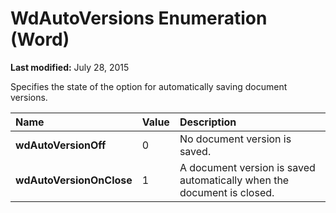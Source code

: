 
# WdAutoVersions Enumeration (Word)

 **Last modified:** July 28, 2015

Specifies the state of the option for automatically saving document versions.


|**Name**|**Value**|**Description**|
|:-----|:-----|:-----|
| **wdAutoVersionOff**|0|No document version is saved.|
| **wdAutoVersionOnClose**|1|A document version is saved automatically when the document is closed.|
